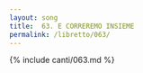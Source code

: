 ```yaml
---
layout: song
title:  63. E CORREREMO INSIEME
permalink: /libretto/063/
---
```

{% include canti/063.md %}   